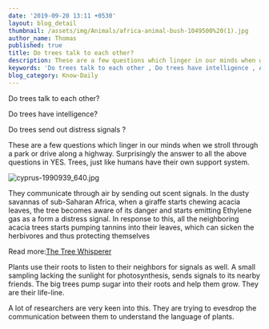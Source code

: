 ```yaml
---
date: '2019-09-20 13:11 +0530'
layout: blog_detail
thumbnail: /assets/img/Animals/africa-animal-bush-1049500%20(1).jpg
author_name: Thomas
published: true
title: Do trees talk to each other?
description: These are a few questions which linger in our minds when we stroll through ...
keywords: 'Do trees talk to each other , Do trees have intelligence , Acacia trees '
blog_category: Know-Daily
---
```


Do trees talk to each other?

Do trees have intelligence?

Do trees send out distress signals ?

These are a few questions which linger in our minds when we stroll through a park or drive along a highway.
Surprisingly the answer to all the above questions in YES. Trees, just like humans have their own support system. 

![cyprus-1990939_640.jpg]({{site.baseurl}}/assets/img/Nature/cyprus-1990939_640.jpg)

They communicate through air by sending out scent signals. In the dusty savannas of sub-Saharan Africa, when a giraffe starts chewing acacia leaves, the tree becomes aware of its danger and starts emitting Ethylene gas as a form a distress signal. In response to this, all the neighboring acacia trees starts pumping tannins into their leaves, which can sicken the herbivores and thus protecting themselves

Read more:[The Tree Whisperer]( https://www.smithsonianmag.com/science-nature/the-whispering-trees-180968084/#i1oKVv3YVvLpzqMR.99)

Plants use their roots to listen to their neighbors for signals as well. A small sampling lacking the sunlight for photosynthesis, sends signals to its nearby friends. The big trees pump sugar into their roots and help them grow. They are their life-line. 

A lot of researchers are very keen into this. They are trying to evesdrop the communication between them to understand the language of plants.
